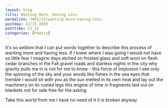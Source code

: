 ```yaml
---
layout: blog
title: Wanting More, Having Less
permalink: 2003/12/wanting-more-having-less
postday: 12/15 2003
posttime: 11_32
categories: [Poetry]
---
```


It's so seldom that I can put words together 
to describe this process of wanting more
and having less. If I knew
where I was going I would not
have so little fear I imagine 
days etched on frosted glass
and soft wool on flesh
cedar branches in the Fall
gravel roads and starless nights
in the city
why gravity pulls me in is 
not for me to know - this force
of implosion
I see only the spinning of the sky
and your words
like fishes in the sea
eyes that tremble
I would sit with you
as the sun melted in its own heat
and lay out the machinery on its
rusted legs
this engine of time in fragments
laid out on blankets
not for sale
free for the asking

Take this world from me
I have no need of it
it is broken anyway
